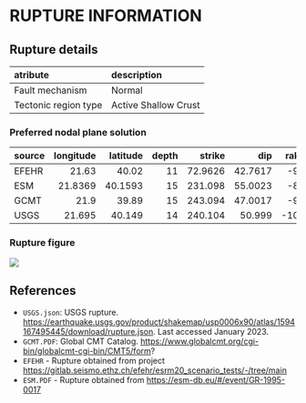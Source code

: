 # RUPTURE INFORMATION
    
## Rupture details

| atribute             | description          |
|:---------------------|:---------------------|
| Fault mechanism       | Normal               |
| Tectonic region type | Active Shallow Crust |

### Preferred nodal plane solution

| source   |   longitude |   latitude |   depth |   strike |     dip |   rake |   mag |
|:---------|------------:|-----------:|--------:|---------:|--------:|-------:|------:|
| EFEHR    |     21.63   |    40.02   |      11 |  72.9626 | 42.7617 |    -95 |   6.5 |
| ESM      |     21.8369 |    40.1593 |      15 | 231.098  | 55.0023 |    -85 |   6.6 |
| GCMT     |     21.9    |    39.89   |      15 | 243.094  | 47.0017 |    -97 |   6.5 |
| USGS     |     21.695  |    40.149  |      14 | 240.104  | 50.999  |   -101 |   6.6 |

### Rupture figure

![](earthquake_ruptures.png)

## References

- `USGS.json`: USGS rupture. https://earthquake.usgs.gov/product/shakemap/usp0006x90/atlas/1594167495445/download/rupture.json. Last accessed January 2023.
- `GCMT.PDF`: Global CMT Catalog. https://www.globalcmt.org/cgi-bin/globalcmt-cgi-bin/CMT5/form?
- `EFEHR` - Rupture obtained from project https://gitlab.seismo.ethz.ch/efehr/esrm20_scenario_tests/-/tree/main
- `ESM.PDF` - Rupture obtained from https://esm-db.eu/#/event/GR-1995-0017